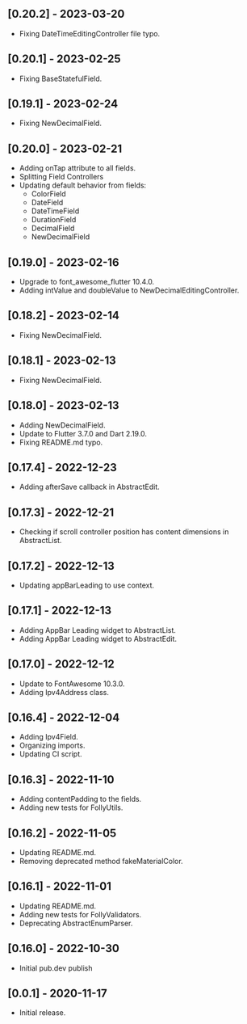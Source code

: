 ## [0.20.2] - 2023-03-20

* Fixing DateTimeEditingController file typo.

## [0.20.1] - 2023-02-25

* Fixing BaseStatefulField.

## [0.19.1] - 2023-02-24

* Fixing NewDecimalField.

## [0.20.0] - 2023-02-21

* Adding onTap attribute to all fields.
* Splitting Field Controllers
* Updating default behavior from fields:
    * ColorField
    * DateField
    * DateTimeField
    * DurationField
    * DecimalField
    * NewDecimalField

## [0.19.0] - 2023-02-16

* Upgrade to font_awesome_flutter 10.4.0.
* Adding intValue and doubleValue to NewDecimalEditingController.

## [0.18.2] - 2023-02-14

* Fixing NewDecimalField.

## [0.18.1] - 2023-02-13

* Fixing NewDecimalField.

## [0.18.0] - 2023-02-13

* Adding NewDecimalField.
* Update to Flutter 3.7.0 and Dart 2.19.0.
* Fixing README.md typo.

## [0.17.4] - 2022-12-23

* Adding afterSave callback in AbstractEdit.

## [0.17.3] - 2022-12-21

* Checking if scroll controller position has content dimensions in AbstractList.

## [0.17.2] - 2022-12-13

* Updating appBarLeading to use context.

## [0.17.1] - 2022-12-13

* Adding AppBar Leading widget to AbstractList.
* Adding AppBar Leading widget to AbstractEdit.

## [0.17.0] - 2022-12-12

* Update to FontAwesome 10.3.0.
* Adding Ipv4Address class.

## [0.16.4] - 2022-12-04

* Adding Ipv4Field.
* Organizing imports.
* Updating CI script.

## [0.16.3] - 2022-11-10

* Adding contentPadding to the fields.
* Adding new tests for FollyUtils.

## [0.16.2] - 2022-11-05

* Updating README.md.
* Removing deprecated method fakeMaterialColor.

## [0.16.1] - 2022-11-01

* Updating README.md.
* Adding new tests for FollyValidators.
* Deprecating AbstractEnumParser.

## [0.16.0] - 2022-10-30

* Initial pub.dev publish

## [0.0.1] - 2020-11-17

* Initial release.
